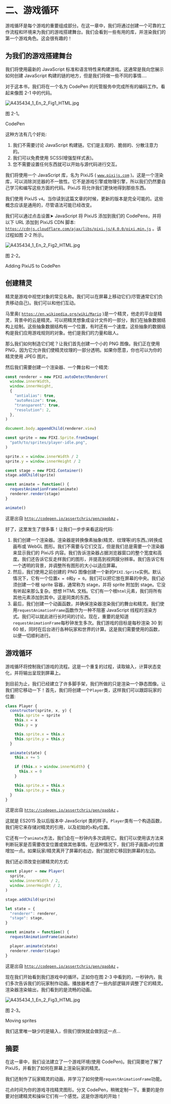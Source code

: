 # 二、游戏循环

游戏循环是每个游戏的重要组成部分。在这一章中，我们将通过创建一个可靠的工作流程和环境来为我们的游戏搭建舞台。我们会看到一些有用的库，并渲染我们的第一个游戏角色。这会很有趣的！

## 为我们的游戏搭建舞台

我们将使用最新的 JavaScript 标准和语言特性来构建游戏。这通常是我向您展示如何创建 JavaScript 构建的链的地方，但是我们将做一些不同的事情....

对于这本书，我们将在一个名为 CodePen 的托管服务中完成所有的编码工作。看起来像图 2-1 中的代码。

![A435434_1_En_2_Fig1_HTML.jpg](img/A435434_1_En_2_Fig1_HTML.jpg)

图 2-1。

CodePen

这种方法有几个好处:

1.  我们不需要讨论 JavaScript 构建链。它们是主观的、脆弱的、分散注意力的。
2.  我们可以免费使用 SCSS(增强型样式表)。
3.  您不需要设置任何东西就可以开始与源代码进行交互。

我们将使用一个 JavaScript 库，名为 PixiJS ( [`www.pixijs.com`](http://www.pixijs.com) )。这是一个渲染库，可以消除浏览器的不一致性。它不是游戏引擎或物理引擎，所以我们仍然要自己学习和编写这些方面的代码。PixiJS 将允许我们更快地得到那些东西。

我们使用 PixiJS `v4`。当你读到这篇文章的时候，更新的版本是完全可能的。这些概念应该是通用的，尽管语法可能已经改变。

我们可以通过点击设置➤ JavaScript 将 PixiJS 添加到我们的 CodePens，并将以下 URL 添加到 PixiJS CDN 脚本: [`https://cdnjs.cloudflare.com/ajax/libs/pixi.js/4.0.0/pixi.min.js`](https://cdnjs.cloudflare.com/ajax/libs/pixi.js/4.0.0/pixi.min.js) 。该过程如图 2-2 所示。

![A435434_1_En_2_Fig2_HTML.jpg](img/A435434_1_En_2_Fig2_HTML.jpg)

图 2-2。

Adding PixiJS to CodePen

## 创建精灵

精灵是游戏中视觉对象的常见名称。我们可以在屏幕上移动它们(尽管通常它们负责移动自己)。我们可以和他们互动。

马里奥( [`https://en.wikipedia.org/wiki/Mario`](https://en.wikipedia.org/wiki/Mario) )是一个精灵，他走的平台是精灵，背景中的云是精灵。可以把精灵想象成设计文件的一部分，我们在抽象数据结构上绘制。这些抽象数据结构有一个位置，有时还有一个速度。这些抽象的数据结构是我们应用游戏规则的对象。他们是我们的力量和敌人。

那么我们如何制造它们呢？让我们首先创建一个小的 PNG 图像。我们正在使用 PNG，因为它允许我们使精灵纹理的一部分透明。如果你愿意，你也可以为你的精灵使用 JPEG 图片。

然后我们需要创建一个渲染器、一个舞台和一个精灵:

```js
const renderer = new PIXI.autoDetectRenderer(
  window.innerWidth,
  window.innerHeight,
  {
    "antialias": true,
    "autoResize": true,
    "transparent": true,
    "resolution": 2,
  },
)

document.body.appendChild(renderer.view)

const sprite = new PIXI.Sprite.fromImage(
  "path/to/sprites/player-idle.png",
)

sprite.x = window.innerWidth / 2
sprite.y = window.innerHeight / 2

const stage = new PIXI.Container()
stage.addChild(sprite)

const animate = function() {
  requestAnimationFrame(animate)
  renderer.render(stage)
}

animate()

```

这是出自 [`http://codepen.io/assertchris/pen/qaobAz`](http://codepen.io/assertchris/pen/qaobAz) 。

好了，这里发生了很多事！让我们一步步来看这段代码:

1.  我们创建一个渲染器。渲染器是转换像素抽象(精灵、纹理等)的东西。)转换成画布或 WebGL 图形。我们不需要与它们交互，但是我们总是需要一个渲染器来显示我们的 PixiJS 内容。我们告诉渲染器占据浏览器窗口的整个宽度和高度。我们还告诉它反走样我们的图形，并提高到视网膜分辨率。我们告诉它有一个透明的背景，并调整所有图形的大小以适应屏幕。
2.  然后，我们使用之前创建的 PNG 图像创建一个新的`PIXI.Sprite`实例。默认情况下，它有一个位置`x = 0`和`y = 0`。我们可以把它放在屏幕的中央。我们必须创建一个根 sprite 容器，通常称为 stage，并将 sprite 附加到 stage。它没有听起来那么复杂。想想 HTML 文档。它们有一个根`html`元素，我们将所有其他元素添加到其中。这是同类的东西。
3.  最后，我们创建一个动画函数，并确保渲染器渲染我们的舞台和精灵。我们使用`requestAnimationFrame`函数作为一种不阻塞 JavaScript 线程的渲染方式。我们可以就此进行长时间的讨论。现在，重要的是知道`requestAnimationFrame`每秒钟发生多次。我们游戏的目标是每秒渲染 30 到 60 帧，同时在后台进行各种玩家和世界的计算。这是我们需要使用的函数，以便一切顺利进行。

## 游戏循环

游戏循环将控制我们游戏的流程。这是一个重复的过程，读取输入，计算状态变化，并将输出呈现到屏幕上。

到目前为止，我们已经建立了许多脚手架，我们所做的只是渲染一个静态图像。让我们把它移动一下！首先，我们将创建一个`Player`类，这样我们可以跟踪玩家的位置:

```js
class Player {
  constructor(sprite, x, y) {
    this.sprite = sprite
    this.x = x
    this.y = y

    this.sprite.x = this.x
    this.sprite.y = this.y
  }

  animate(state) {
    this.x += 5

    if (this.x > window.innerWidth) {
      this.x = 0
    }

    this.sprite.x = this.x
    this.sprite.y = this.y
  }
}

```

这是出自 [`http://codepen.io/assertchris/pen/qaobAz`](http://codepen.io/assertchris/pen/qaobAz) 。

这就是 ES2015 及以后版本中 JavaScript 类的样子。`Player`类有一个构造函数，我们用它来存储对精灵的引用，以及初始的`x`和`y`位置。

它还有一个`animate`方法，我们会在一秒钟内多次调用它。我们可以使用该方法来判断玩家是否需要改变位置或做其他事情。在这种情况下，我们将子画面`x`的位置增加一点。如果玩家/精灵离开了屏幕的右边，我们就把它移回到屏幕的左边。

我们还必须改变创建精灵的方式:

```js
const player = new Player(
  sprite,
  window.innerWidth / 2,
  window.innerHeight / 2,
)

stage.addChild(sprite)

let state = {
  "renderer": renderer,
  "stage": stage,
}

const animate = function() {
  requestAnimationFrame(animate)

  player.animate(state)
  renderer.render(stage)
}

```

这是出自 [`http://codepen.io/assertchris/pen/qaobAz`](http://codepen.io/assertchris/pen/qaobAz) 。

现在我们开始看到我们游戏中的循环。正如你在图 2-3 中看到的，一秒钟内，我们多次告诉我们的玩家制作动画。播放器考虑了一些内部逻辑并调整了它的精灵。渲染器渲染输出，我们看到的是流畅的动画。

![A435434_1_En_2_Fig3_HTML.jpg](img/A435434_1_En_2_Fig3_HTML.jpg)

图 2-3。

Moving sprites

我们这里唯一缺少的是输入，但我们很快就会做到这一点…

## 摘要

在这一章中，我们设法建立了一个游戏环境(使用 CodePen)。我们简要地了解了 PixiJS，并看到了如何在屏幕上渲染玩家的精灵。

我们还制作了玩家精灵的动画，并学习了如何使用`requestAnimationFrame`功能。

花点时间为你的游戏寻找精灵图形。分叉 CodePen，稍微定制一下。重要的是你要对创建精灵和操纵它们有一个感觉。这是你游戏的开始！